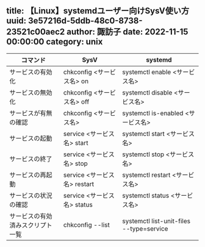 title: 【Linux】systemdユーザー向けSysV使い方
uuid: 3e57216d-5ddb-48c0-8738-23521c00aec2
author: 諏訪子
date: 2022-11-15 00:00:00
category: unix
----
コマンド | SysV | systemd
-- | -- | --
サービスの有効化 | chkconfig <サービス名> on | systemctl enable <サービス名>
サービスの無効化 | chkconfig <サービス名> off | systemctl disable <サービス名>
サービスが有無の確認 | chkconfig <サービス名> | systemctl is-enabled <サービス名>
サービスの起動 | service <サービス名> start | systemctl start <サービス名>
サービスの終了 |  service <サービス名> stop | systemctl stop <サービス名>
サービスの再起動 |  service <サービス名> restart | systemctl restart <サービス名>
サービスの状況の確認 |  service <サービス名> status | systemctl status <サービス名>
サービスの有効済みスクリプト一覧 | chkconfig --list | systemctl list-unit-files --type=service
